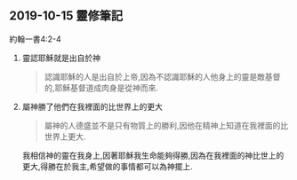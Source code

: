 ## 2019-10-15 靈修筆記

約翰一書4:2-4

1. 靈認耶穌就是出自於神
	
	> 認識耶穌的人是出自於上帝,因為不認識耶穌的人他身上的靈是敵基督的,耶穌基督道成肉身是從神而來.
	
2. 屬神勝了他們在我裡面的比世界上的更大

	> 屬神的人德盛並不是只有物質上的勝利,因他在精神上知道在我裡面的比世界上更大.
	
	我相信神的靈在我身上,因著耶穌我生命能夠得勝,因為在我裡面的神比世上的更大,得勝在於我主,希望做的事情都可以為神擺上.